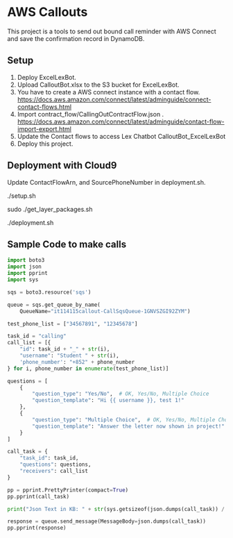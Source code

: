 # AWS Callouts

This project is a tools to send out bound call reminder with AWS Connect and save the confirmation record in DynamoDB.


## Setup

1. Deploy ExcelLexBot.
2. Upload CalloutBot.xlsx to the S3 bucket for ExcelLexBot.
3. You have to create a AWS connect instance with a contact flow. https://docs.aws.amazon.com/connect/latest/adminguide/connect-contact-flows.html 
4. Import contract_flow/CallingOutContractFlow.json . https://docs.aws.amazon.com/connect/latest/adminguide/contact-flow-import-export.html
5. Update the Contact flows to access Lex Chatbot CalloutBot_ExcelLexBot
6. Deploy this project.

## Deployment with Cloud9
Update ContactFlowArn, and SourcePhoneNumber in deployment.sh.

./setup.sh

sudo ./get_layer_packages.sh

./deployment.sh


## Sample Code to make calls

```python
import boto3
import json
import pprint
import sys

sqs = boto3.resource('sqs')

queue = sqs.get_queue_by_name(
    QueueName="it114115callout-CallSqsQueue-1GNVSZGI92ZYM")

test_phone_list = ["34567891", "12345678"]

task_id = "calling"
call_list = [{
    "id": task_id + "_" + str(i),
    "username": "Student " + str(i),
    'phone_number': "+852" + phone_number
} for i, phone_number in enumerate(test_phone_list)]

questions = [
    {
        "question_type": "Yes/No",  # OK, Yes/No, Multiple Choice
        "question_template": "Hi {{ username }}, test 1!"
    },
    {
        "question_type": "Multiple Choice",  # OK, Yes/No, Multiple Choice
        "question_template": "Answer the letter now shown in project!"
    }
]

call_task = {
    "task_id": task_id,
    "questions": questions,
    "receivers": call_list
}

pp = pprint.PrettyPrinter(compact=True)
pp.pprint(call_task)

print("Json Text in KB: " + str(sys.getsizeof(json.dumps(call_task)) / 1024))

response = queue.send_message(MessageBody=json.dumps(call_task))
pp.pprint(response)

```

